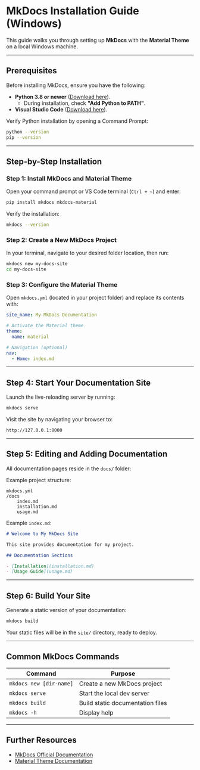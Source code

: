 # MkDocs Installation Guide (Windows)

This guide walks you through setting up **MkDocs** with the **Material Theme** on a local Windows machine.

---

## Prerequisites

Before installing MkDocs, ensure you have the following:

- **Python 3.8 or newer** ([Download here](https://www.python.org/downloads/windows/)).
  - During installation, check **"Add Python to PATH"**.
- **Visual Studio Code** ([Download here](https://code.visualstudio.com/)).

Verify Python installation by opening a Command Prompt:

```bash
python --version
pip --version
```

---

## Step-by-Step Installation

### Step 1: Install MkDocs and Material Theme

Open your command prompt or VS Code terminal (`Ctrl + ~`) and enter:

```bash
pip install mkdocs mkdocs-material
```

Verify the installation:

```bash
mkdocs --version
```

### Step 2: Create a New MkDocs Project

In your terminal, navigate to your desired folder location, then run:

```bash
mkdocs new my-docs-site
cd my-docs-site
```

### Step 3: Configure the Material Theme

Open `mkdocs.yml` (located in your project folder) and replace its contents with:

```yaml
site_name: My MkDocs Documentation

# Activate the Material theme
theme:
  name: material

# Navigation (optional)
nav:
  - Home: index.md
```

---

## Step 4: Start Your Documentation Site

Launch the live-reloading server by running:

```bash
mkdocs serve
```

Visit the site by navigating your browser to:

```
http://127.0.0.1:8000
```

---

## Step 5: Editing and Adding Documentation

All documentation pages reside in the `docs/` folder:

Example project structure:

```
mkdocs.yml
/docs
    index.md
    installation.md
    usage.md
```

Example `index.md`:

```markdown
# Welcome to My MkDocs Site

This site provides documentation for my project.

## Documentation Sections

- [Installation](installation.md)
- [Usage Guide](usage.md)
```

---

## Step 6: Build Your Site

Generate a static version of your documentation:

```bash
mkdocs build
```

Your static files will be in the `site/` directory, ready to deploy.

---

## Common MkDocs Commands

| Command                  | Purpose                          |
|--------------------------|----------------------------------|
| `mkdocs new [dir-name]`  | Create a new MkDocs project      |
| `mkdocs serve`           | Start the local dev server       |
| `mkdocs build`           | Build static documentation files |
| `mkdocs -h`              | Display help                     |

---

## Further Resources

- [MkDocs Official Documentation](https://www.mkdocs.org)
- [Material Theme Documentation](https://squidfunk.github.io/mkdocs-material/)